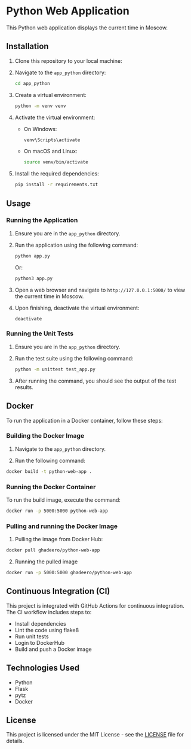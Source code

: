 # Python Web Application

This Python web application displays the current time in Moscow.

## Installation

1. Clone this repository to your local machine:

2. Navigate to the `app_python` directory:

   ```bash
   cd app_python
   ```

3. Create a virtual environment:

   ```bash
   python -m venv venv
   ```

4. Activate the virtual environment:

   - On Windows:

     ```bash
     venv\Scripts\activate
     ```

   - On macOS and Linux:

     ```bash
     source venv/bin/activate
     ```

5. Install the required dependencies:

   ```bash
   pip install -r requirements.txt
   ```

## Usage

### Running the Application

1. Ensure you are in the `app_python` directory.

2. Run the application using the following command:

   ```bash
   python app.py
   ```

   Or:

   ```bash
   python3 app.py
   ```

3. Open a web browser and navigate to `http://127.0.0.1:5000/` to view the current time in Moscow.

4. Upon finishing, deactivate the virtual environment:
   ```
   deactivate
   ```

### Running the Unit Tests

1. Ensure you are in the `app_python` directory.

2. Run the test suite using the following command:

   ```bash
   python -m unittest test_app.py
   ```

3. After running the command, you should see the output of the test results.

## Docker

To run the application in a Docker container, follow these steps:

### Building the Docker Image

1. Navigate to the `app_python` directory.

2. Run the following command:

```bash
docker build -t python-web-app .
```

### Running the Docker Container
To run the build image, execute the command:
```bash
docker run -p 5000:5000 python-web-app
```
### Pulling and running the Docker Image

1. Pulling the image from Docker Hub:

```bash
docker pull ghadeero/python-web-app
```

2. Running the pulled image

```bash
docker run -p 5000:5000 ghadeero/python-web-app
```


## Continuous Integration (CI)
This project is integrated with GitHub Actions for continuous integration. The CI workflow includes steps to:
- Install dependencies
- Lint the code using flake8
- Run unit tests
- Login to DockerHub
- Build and push a Docker image

## Technologies Used

- Python
- Flask
- pytz
- Docker

## License
This project is licensed under the MIT License - see the [LICENSE](LICENSE) file for details.